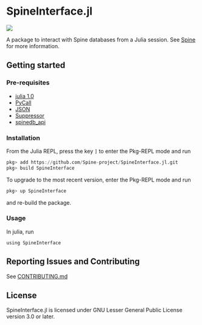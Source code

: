 # SpineInterface.jl

[![](https://img.shields.io/badge/docs-stable-blue.svg)](https://spine-project.github.io/SpineInterface.jl/latest/index.html)

A package to interact with Spine databases from a Julia session.
See [Spine](http://www.spine-model.org/) for more information.

## Getting started

### Pre-requisites

- [julia 1.0](https://julialang.org/)
- [PyCall](https://github.com/JuliaPy/PyCall.jl)
- [JSON](https://github.com/JuliaIO/JSON.jl)
- [Suppressor](https://github.com/JuliaData/Suppressor.jl)
- [spinedb_api](https://github.com/Spine-project/Spine-Database-API)

### Installation

From the Julia REPL, press the key `]` to enter the Pkg-REPL mode and run

```julia
pkg> add https://github.com/Spine-project/SpineInterface.jl.git
pkg> build SpineInterface
```

To upgrade to the most recent version, enter the Pkg-REPL mode and run

```julia
pkg> up SpineInterface
```
and re-build the package.

### Usage

In julia, run

```
using SpineInterface
```

## Reporting Issues and Contributing

See [CONTRIBUTING.md](CONTRIBUTING.md)

## License

SpineInterface.jl is licensed under GNU Lesser General Public License version 3.0 or later.
